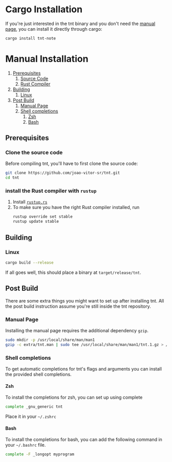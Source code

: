 # Cargo Installation

If you're just interested in the tnt binary and you don't need the
[manual page](#manual-page), you can
install it directly through cargo:

```sh
cargo install tnt-note
```

# Manual Installation

1. [Prerequisites](#prerequisites)
   1. [Source Code](#clone-the-source-code)
   2. [Rust Compiler](#install-the-rust-compiler-with-rustup)
2. [Building](#building)
   1. [Linux](#linux)
3. [Post Build](#post-build)
   1. [Manual Page](#manual-page)
   2. [Shell completions](#shell-completions)
      1. [Zsh](#zsh)
      2. [Bash](#bash)

## Prerequisites

### Clone the source code

Before compiling tnt, you'll have to first clone the source code:

```sh
git clone https://github.com/joao-vitor-sr/tnt.git
cd tnt
```

### install the Rust compiler with `rustup`

1. Install [`rustup.rs`](httsp://rustup.rs/)
2. To make sure you have the right Rust compiler installed, run
   ```sh
   rustup override set stable
   rustup update stable
   ```

## Building

### Linux

```sh
cargo build --release
```

If all goes well, this should place a binary at `target/release/tnt`.

## Post Build

There are some extra things you might want to set up after installing tnt.
All the post build instruction assume you're still inside the tnt
repository.

### Manual Page

Installing the manual page requires the additional dependency `gzip`.

```sh
sudo mkdir -p /usr/local/share/man/man1
gzip -c extra/tnt.man | sudo tee /usr/local/share/man/man1/tnt.1.gz > /dev/null
```

### Shell completions

To get automatic completions for tnt's flags and arguments you can install the provided shell completions.

#### Zsh

To install the completions for zsh, you can set up using complete

```sh
complete _gnu_generic tnt
```

Place it in your `~/.zshrc`

#### Bash

To install the completions for bash, you can add the following command
in your `~/.bashrc` file.

```sh
complete -F _longopt myprogram
```
